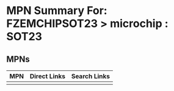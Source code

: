 



# MPN Summary For: FZEMCHIPSOT23 > microchip : SOT23

## MPNs
  

|MPN|Direct Links|Search Links|
| :--- | :--- | :--- |
||||
